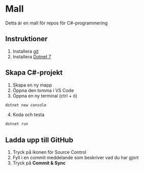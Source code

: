 # Mall
Detta är en mall för repos för C#-programmering

## Instruktioner

1. Installera [git](https://git-scm.com/downloads)
2. Installera [Dotnet 7](https://dotnet.microsoft.com/en-us/download/dotnet/thank-you/sdk-7.0.400-windows-x64-installer)

## Skapa C#-projekt

1. Skapa en ny mapp
2. Öppna den tomma i VS Code
3. Öppna en ny terminal (ctrl + ö)

```bash
dotnet new console
```
4. Koda och testa

```bash
dotnet run
```

## Ladda upp till GitHub

1. Tryck på ikonen för Source Control
2. Fyll i en commit meddelande som beskriver vad du har gjort
3. Tryck på **Commit & Sync**
